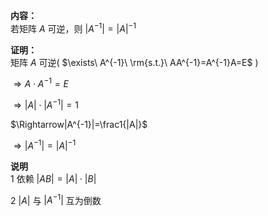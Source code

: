 **内容：**    
若矩阵 $A$ 可逆，则 $|A^{-1}|=|A|^{-1}$     
    
**证明：**    
矩阵 $A$ 可逆( $\exists\ A^{-1}\ \rm{s.t.}\ AA^{-1}=A^{-1}A=E$ )    
    
 $\Rightarrow A\cdot A^{-1}=E$     
    
 $\Rightarrow|A|\cdot|A^{-1}|=1$     
    
 $\Rightarrow|A^{-1}|=\frac1{|A|}$     
    
 $\Rightarrow|A^{-1}|=|A|^{-1}$     
    
**说明**    
1 依赖 $|AB|=|A|\cdot|B|$     
    
2  $|A|$ 与 $|A^{-1}|$ 互为倒数    
